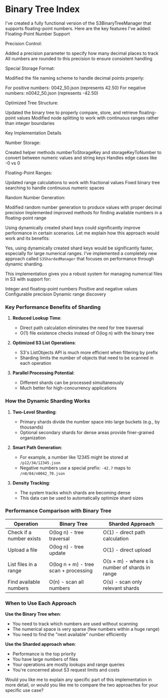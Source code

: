 
# Binary Tree Index

I've created a fully functional version of the S3BinaryTreeManager that supports floating-point numbers. Here are the key features I've added:
Floating-Point Number Support

Precision Control:

Added a precision parameter to specify how many decimal places to track
All numbers are rounded to this precision to ensure consistent handling


Special Storage Format:

Modified the file naming scheme to handle decimal points properly:

For positive numbers: 0042_50.json (represents 42.50)
For negative numbers: n0042_50.json (represents -42.50)




Optimized Tree Structure:

Updated the binary tree to properly compare, store, and retrieve floating-point values
Modified node splitting to work with continuous ranges rather than integer boundaries



Key Implementation Details

Number Storage:

Created helper methods numberToStorageKey and storageKeyToNumber to convert between numeric values and string keys
Handles edge cases like -0 vs 0


Floating-Point Ranges:

Updated range calculations to work with fractional values
Fixed binary tree searching to handle continuous numeric spaces


Random Number Generation:

Modified random number generation to produce values with proper decimal precision
Implemented improved methods for finding available numbers in a floating-point range


Using dynamically created shard keys could significantly improve performance in certain scenarios. Let me explain how this approach would work and its benefits:

Yes, using dynamically created shard keys would be significantly faster, especially for large numerical ranges. I've implemented a completely new approach called `S3ShardedManager` that focuses on performance through dynamic sharding.

This implementation gives you a robust system for managing numerical files in S3 with support for:

Integer and floating-point numbers
Positive and negative values
Configurable precision
Dynamic range discovery

### Key Performance Benefits of Sharding

1. **Reduced Lookup Time**: 
   - Direct path calculation eliminates the need for tree traversal
   - O(1) file existence checks instead of O(log n) with the binary tree

2. **Optimized S3 List Operations**:
   - S3's ListObjects API is much more efficient when filtering by prefix
   - Sharding limits the number of objects that need to be scanned in each operation

3. **Parallel Processing Potential**:
   - Different shards can be processed simultaneously
   - Much better for high-concurrency applications

### How the Dynamic Sharding Works

1. **Two-Level Sharding**:
   - Primary shards divide the number space into large buckets (e.g., by thousands)
   - Optional secondary shards for dense areas provide finer-grained organization

2. **Smart Path Generation**:
   - For example, a number like 12345 might be stored at `/p12/34/12345.json`
   - Negative numbers use a special prefix: `-42.7` maps to `/n0/04/n0042_70.json`

3. **Density Tracking**:
   - The system tracks which shards are becoming dense
   - This data can be used to automatically optimize shard sizes

### Performance Comparison with Binary Tree

| Operation | Binary Tree | Sharded Approach |
|-----------|-------------|------------------|
| Check if a number exists | O(log n) - tree traversal | O(1) - direct path calculation |
| Upload a file | O(log n) - tree update | O(1) - direct upload |
| List files in a range | O(log n + m) - tree scan + processing | O(s + m) - where s is number of shards in range |
| Find available numbers | O(n) - scan all numbers | O(s) - scan only relevant shards |

### When to Use Each Approach

**Use the Binary Tree when**:
- You need to track which numbers are used without scanning
- The numerical space is very sparse (few numbers within a huge range)
- You need to find the "next available" number efficiently

**Use the Sharded approach when**:
- Performance is the top priority
- You have large numbers of files
- Your operations are mostly lookups and range queries
- You're concerned about S3 request limits and costs

Would you like me to explain any specific part of this implementation in more detail, or would you like me to compare the two approaches for your specific use case?